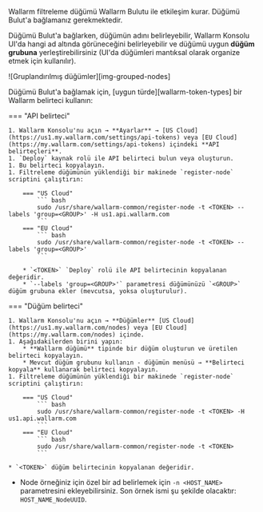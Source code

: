 Wallarm filtreleme düğümü Wallarm Bulutu ile etkileşim kurar. Düğümü Bulut'a bağlamanız gerekmektedir.

Düğümü Bulut'a bağlarken, düğümün adını belirleyebilir, Wallarm Konsolu UI'da hangi ad altında görüneceğini belirleyebilir ve düğümü uygun **düğüm grubuna** yerleştirebilirsiniz (UI'da düğümleri mantıksal olarak organize etmek için kullanılır).

![Gruplandırılmış düğümler][img-grouped-nodes]

Düğümü Bulut'a bağlamak için, [uygun türde][wallarm-token-types] bir Wallarm belirteci kullanın:

=== "API belirteci"

    1. Wallarm Konsolu'nu açın → **Ayarlar** → [US Cloud](https://us1.my.wallarm.com/settings/api-tokens) veya [EU Cloud](https://my.wallarm.com/settings/api-tokens) içindeki **API belirteçleri**.
    1. `Deploy` kaynak rolü ile API belirteci bulun veya oluşturun.
    1. Bu belirteci kopyalayın.
    1. Filtreleme düğümünün yüklendiği bir makinede `register-node` scriptini çalıştırın:

        === "US Cloud"
            ``` bash
            sudo /usr/share/wallarm-common/register-node -t <TOKEN> --labels 'group=<GROUP>' -H us1.api.wallarm.com
            ```
        === "EU Cloud"
            ``` bash
            sudo /usr/share/wallarm-common/register-node -t <TOKEN> --labels 'group=<GROUP>'
            ```
        
        * `<TOKEN>` `Deploy` rolü ile API belirtecinin kopyalanan değeridir.
        * `--labels 'group=<GROUP>'` parametresi düğümünüzü `<GROUP>` düğüm grubuna ekler (mevcutsa, yoksa oluşturulur).

=== "Düğüm belirteci"

    1. Wallarm Konsolu'nu açın → **Düğümler** [US Cloud](https://us1.my.wallarm.com/nodes) veya [EU Cloud](https://my.wallarm.com/nodes) içinde.
    1. Aşağıdakilerden birini yapın: 
        * **Wallarm düğümü** tipinde bir düğüm oluşturun ve üretilen belirteci kopyalayın.
        * Mevcut düğüm grubunu kullanın - düğümün menüsü → **Belirteci kopyala** kullanarak belirteci kopyalayın.
    1. Filtreleme düğümünün yüklendiği bir makinede `register-node` scriptini çalıştırın:

        === "US Cloud"
            ``` bash
            sudo /usr/share/wallarm-common/register-node -t <TOKEN> -H us1.api.wallarm.com
            ```
        === "EU Cloud"
            ``` bash
            sudo /usr/share/wallarm-common/register-node -t <TOKEN>
            ```

    * `<TOKEN>` düğüm belirtecinin kopyalanan değeridir.

* Node örneğiniz için özel bir ad belirlemek için `-n <HOST_NAME>` parametresini ekleyebilirsiniz. Son örnek ismi şu şekilde olacaktır: `HOST_NAME_NodeUUID`.